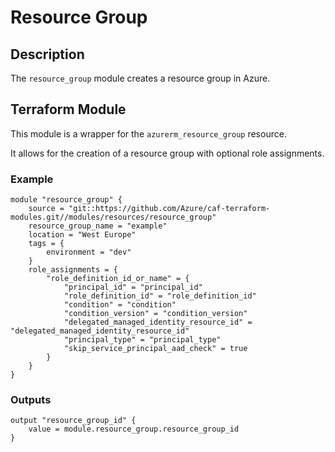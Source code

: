 # Resource Group

## Description

The `resource_group` module creates a resource group in Azure.

## Terraform Module

This module is a wrapper for the `azurerm_resource_group` resource.

It allows for the creation of a resource group with optional role assignments.


### Example
```hcl
module "resource_group" {
    source = "git::https://github.com/Azure/caf-terraform-modules.git//modules/resources/resource_group"
    resource_group_name = "example"
    location = "West Europe"
    tags = {
        environment = "dev"
    }
    role_assignments = {
        "role_definition_id_or_name" = {
            "principal_id" = "principal_id"
            "role_definition_id" = "role_definition_id"
            "condition" = "condition"
            "condition_version" = "condition_version"
            "delegated_managed_identity_resource_id" = "delegated_managed_identity_resource_id"
            "principal_type" = "principal_type"
            "skip_service_principal_aad_check" = true
        }
    }
}
``` 

### Outputs

```hcl
output "resource_group_id" {
    value = module.resource_group.resource_group_id
}
``` 